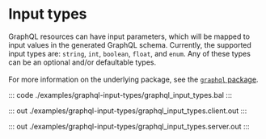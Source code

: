 # Input types

GraphQL resources can have input parameters, which will be mapped to input
values in the generated GraphQL schema. Currently, the supported input types
are: `string`, `int`, `boolean`, `float`, and `enum`. Any of these types can
be an optional and/or defaultable types.<br/><br/>
For more information on the underlying package, see the
[`graphql` package](https://docs.central.ballerina.io/ballerina/graphql/latest/).

::: code ./examples/graphql-input-types/graphql_input_types.bal :::

::: out ./examples/graphql-input-types/graphql_input_types.client.out :::

::: out ./examples/graphql-input-types/graphql_input_types.server.out :::